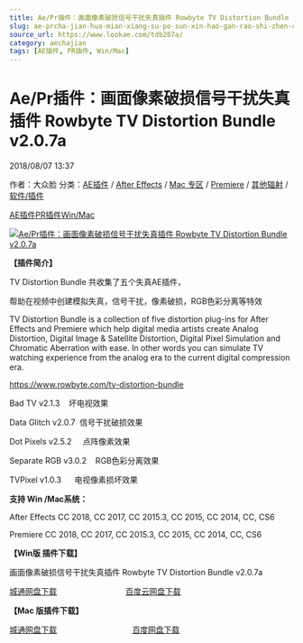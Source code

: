 ```yaml
---
title: Ae/Pr插件：画面像素破损信号干扰失真插件 Rowbyte TV Distortion Bundle v2.0.7a
slug: ae-prcha-jian-hua-mian-xiang-su-po-sun-xin-hao-gan-rao-shi-zhen-cha-jian-rowbyte-tv-distortion-bundle-v2-0-7a
source_url: https://www.lookae.com/tdb207a/
category: aechajian
tags: [AE插件, PR插件, Win/Mac]
---
```

# Ae/Pr插件：画面像素破损信号干扰失真插件 Rowbyte TV Distortion Bundle v2.0.7a

2018/08/07 13:37

作者：大众脸
分类：[AE插件](https://www.lookae.com/after-effects/aechajian/) / [After Effects](https://www.lookae.com/after-effects/) / [Mac 专区](https://www.lookae.com/mac-osx/) / [Premiere](https://www.lookae.com/qitarjcj/premierezy/) / [其他辐射](https://www.lookae.com/others/) / [软件/插件](https://www.lookae.com/qitarjcj/)

[AE插件](https://www.lookae.com/tag/ae%e6%8f%92%e4%bb%b6/)[PR插件](https://www.lookae.com/tag/pr%e6%8f%92%e4%bb%b6/)[Win/Mac](https://www.lookae.com/tag/winmac/)

[![Ae/Pr插件：画面像素破损信号干扰失真插件 Rowbyte TV Distortion Bundle v2.0.7a](https://www.lookae.com/wp-content/uploads/2017/05/TV-Distortion-.jpg "Ae/Pr插件：画面像素破损信号干扰失真插件 Rowbyte TV Distortion Bundle v2.0.7a-LookAE.com")](https://www.lookae.com/wp-content/uploads/2017/05/TV-Distortion-.jpg)

**【插件简介】**

TV Distortion Bundle 共收集了五个失真AE插件，

帮助在视频中创建模拟失真，信号干扰，像素破损，RGB色彩分离等特效

TV Distortion Bundle is a collection of five distortion plug-ins for After Effects and Premiere which help digital media artists create Analog Distortion, Digital Image & Satellite Distortion, Digital Pixel Simulation and Chromatic Aberration with ease. In other words you can simulate TV watching experience from the analog era to the current digital compression era.

https://www.rowbyte.com/tv-distortion-bundle

Bad TV v2.1.3    坏电视效果

Data Glitch v2.0.7  信号干扰破损效果

Dot Pixels v2.5.2     点阵像素效果

Separate RGB v3.0.2    RGB色彩分离效果

TVPixel v1.0.3      电视像素损坏效果

**支持 Win /Mac系统：**

After Effects CC 2018, CC 2017, CC 2015.3, CC 2015, CC 2014, CC, CS6

Premiere CC 2018, CC 2017, CC 2015.3, CC 2015, CC 2014, CC, CS6

**【Win版 插件下载】**

画面像素破损信号干扰失真插件 Rowbyte TV Distortion Bundle v2.0.7a

[城通网盘下载](https://lookae.ctfile.com/fs/680462-302397019)                               [百度云网盘下载](https://pan.baidu.com/s/1y5cd3XTpoy9oqiLQ-30G5Q)

**【Mac 版插件下载】**

[城通网盘下载](https://lookae.ctfile.com/fs/680462-297413854)                                  [百度网盘下载](https://pan.baidu.com/s/1EeZOnrWmpdc-atmUUi-GEQ)
